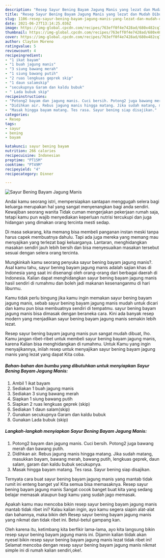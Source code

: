 ```yaml
---
description: "Resep Sayur Bening Bayam Jagung Manis yang lezat dan Mudah Dibuat"
title: "Resep Sayur Bening Bayam Jagung Manis yang lezat dan Mudah Dibuat"
slug: 1106-resep-sayur-bening-bayam-jagung-manis-yang-lezat-dan-mudah-dibuat
date: 2021-06-27T13:14:25.036Z
image: https://img-global.cpcdn.com/recipes/763eff0f4e7428ad/680x482cq70/sayur-bening-bayam-jagung-manis-foto-resep-utama.jpg
thumbnail: https://img-global.cpcdn.com/recipes/763eff0f4e7428ad/680x482cq70/sayur-bening-bayam-jagung-manis-foto-resep-utama.jpg
cover: https://img-global.cpcdn.com/recipes/763eff0f4e7428ad/680x482cq70/sayur-bening-bayam-jagung-manis-foto-resep-utama.jpg
author: Clayton Moreno
ratingvalue: 5
reviewcount: 4
recipeingredient:
- "1 ikat bayam"
- "1 buah jagung manis"
- "3 siung bawang merah"
- "1 siung bawang putih"
- "2 ruas lengkuas geprek skip"
- "1 daun salamskip"
- "secukupnya Garam dan kaldu bubuk"
- " Lada bubuk skip"
recipeinstructions:
- "Potong2 bayam dan jagung manis. Cuci bersih. Potong2 juga bawang merah dan bawang putih."
- "Didihkan air. Rebus jagung manis hingga matang. Jika sudah matang, masukkan bayam, bawang merah, bawang putih, lengkuas geprek, daun salam, garam dan kaldu bubuk secukupnya."
- "Masak hingga bayam matang. Tes rasa. Sayur bening siap disajikan."
categories:
- Resep
tags:
- sayur
- bening
- bayam

katakunci: sayur bening bayam 
nutrition: 266 calories
recipecuisine: Indonesian
preptime: "PT15M"
cooktime: "PT49M"
recipeyield: "4"
recipecategory: Dinner

---
```



![Sayur Bening Bayam Jagung Manis](https://img-global.cpcdn.com/recipes/763eff0f4e7428ad/680x482cq70/sayur-bening-bayam-jagung-manis-foto-resep-utama.jpg)

Andai kamu seorang istri, mempersiapkan santapan menggugah selera bagi keluarga merupakan hal yang sangat menyenangkan bagi anda sendiri. Kewajiban seorang  wanita Tidak cuman mengerjakan pekerjaan rumah saja, tetapi kamu pun wajib menyediakan keperluan nutrisi tercukupi dan juga hidangan yang dimakan orang tercinta mesti sedap.

Di masa  sekarang, kita memang bisa membeli panganan instan meski tanpa harus capek membuatnya dahulu. Tapi ada juga mereka yang memang mau menyajikan yang terlezat bagi keluarganya. Lantaran, menghidangkan masakan sendiri jauh lebih bersih dan bisa menyesuaikan masakan tersebut sesuai dengan selera orang tercinta. 



Mungkinkah kamu seorang penyuka sayur bening bayam jagung manis?. Asal kamu tahu, sayur bening bayam jagung manis adalah sajian khas di Indonesia yang saat ini disenangi oleh orang-orang dari berbagai daerah di Indonesia. Kalian dapat menghidangkan sayur bening bayam jagung manis hasil sendiri di rumahmu dan boleh jadi makanan kesenanganmu di hari liburmu.

Kamu tidak perlu bingung jika kamu ingin memakan sayur bening bayam jagung manis, sebab sayur bening bayam jagung manis mudah untuk dicari dan kamu pun bisa membuatnya sendiri di tempatmu. sayur bening bayam jagung manis bisa dimasak dengan beraneka cara. Kini ada banyak resep modern yang menjadikan sayur bening bayam jagung manis semakin lebih lezat.

Resep sayur bening bayam jagung manis pun sangat mudah dibuat, lho. Kamu jangan ribet-ribet untuk membeli sayur bening bayam jagung manis, karena Kalian bisa menghidangkan di rumahmu. Untuk Kamu yang ingin menyajikannya, inilah resep untuk menyajikan sayur bening bayam jagung manis yang lezat yang dapat Kita coba.

<!--inarticleads1-->

##### Bahan-bahan dan bumbu yang dibutuhkan untuk menyiapkan Sayur Bening Bayam Jagung Manis:

1. Ambil 1 ikat bayam
1. Sediakan 1 buah jagung manis
1. Sediakan 3 siung bawang merah
1. Siapkan 1 siung bawang putih
1. Siapkan 2 ruas lengkuas geprek (skip)
1. Sediakan 1 daun salam(skip)
1. Gunakan secukupnya Garam dan kaldu bubuk
1. Gunakan  Lada bubuk (skip)




<!--inarticleads2-->

##### Langkah-langkah menyiapkan Sayur Bening Bayam Jagung Manis:

1. Potong2 bayam dan jagung manis. Cuci bersih. Potong2 juga bawang merah dan bawang putih.
1. Didihkan air. Rebus jagung manis hingga matang. Jika sudah matang, masukkan bayam, bawang merah, bawang putih, lengkuas geprek, daun salam, garam dan kaldu bubuk secukupnya.
1. Masak hingga bayam matang. Tes rasa. Sayur bening siap disajikan.




Ternyata cara buat sayur bening bayam jagung manis yang mantab tidak rumit ini enteng banget ya! Kita semua bisa memasaknya. Resep sayur bening bayam jagung manis Sangat cocok banget buat kita yang sedang belajar memasak ataupun bagi kamu yang sudah jago memasak.

Apakah kamu mau mencoba bikin resep sayur bening bayam jagung manis mantab tidak ribet ini? Kalau kalian ingin, ayo kamu segera siapin alat-alat dan bahannya, maka bikin deh Resep sayur bening bayam jagung manis yang nikmat dan tidak ribet ini. Betul-betul gampang kan. 

Oleh karena itu, ketimbang kita berfikir lama-lama, ayo kita langsung bikin resep sayur bening bayam jagung manis ini. Dijamin kalian tiidak akan nyesel bikin resep sayur bening bayam jagung manis lezat tidak ribet ini! Selamat mencoba dengan resep sayur bening bayam jagung manis nikmat simple ini di rumah kalian sendiri,oke!.

